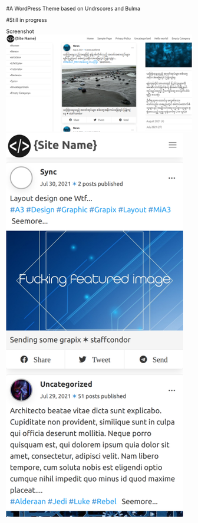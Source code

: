 #A WordPress Theme based on Undrscores and Bulma

#Still in progress

Screenshot
<img src="https://raw.githubusercontent.com/tsanaung/WordPressThemeDevelopmentNotes/master/cwt/screenshot.png"/>
<img src="https://raw.githubusercontent.com/tsanaung/WordPressThemeDevelopmentNotes/master/cwt/localhos.png" style="width: 50vw; height: auto;" />
